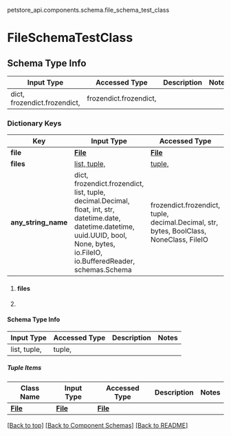 <a name="top"></a>
petstore_api.components.schema.file_schema_test_class
# FileSchemaTestClass

## Schema Type Info
Input Type | Accessed Type | Description | Notes
------------ | ------------- | ------------- | -------------
dict, frozendict.frozendict,  | frozendict.frozendict,  |  |

### Dictionary Keys
Key | Input Type | Accessed Type | Description | Notes
------------ | ------------- | ------------- | ------------- | -------------
**file** | [**File**](file.File.md) | [**File**](file.File.md) |  | [optional]
**files** | [list, tuple, ](#files) | [tuple, ](#files) |  | [optional]
**any_string_name** | dict, frozendict.frozendict, list, tuple, decimal.Decimal, float, int, str, datetime.date, datetime.datetime, uuid.UUID, bool, None, bytes, io.FileIO, io.BufferedReader, schemas.Schema | frozendict.frozendict, tuple, decimal.Decimal, str, bytes, BoolClass, NoneClass, FileIO | any string name can be used but the value must be the correct type | [optional]

1. #### files
1. 
#### Schema Type Info
Input Type | Accessed Type | Description | Notes
------------ | ------------- | ------------- | -------------
list, tuple,  | tuple,  |  |

##### Tuple Items
Class Name | Input Type | Accessed Type | Description | Notes
------------- | ------------- | ------------- | ------------- | -------------
[**File**](file.File.md) | [**File**](file.File.md) | [**File**](file.File.md) |  |


[[Back to top]](#top) [[Back to Component Schemas]](../../../README.md#Component-Schemas) [[Back to README]](../../../README.md)
